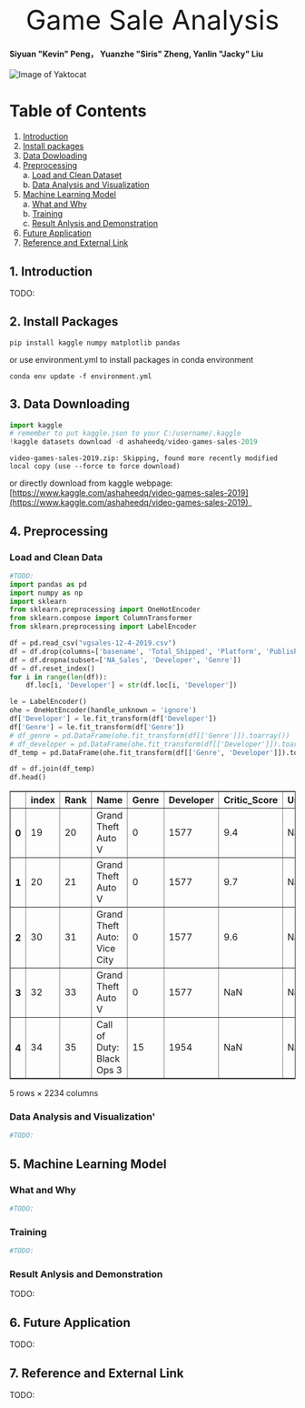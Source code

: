 <div align='center'> <font size='70'>Game Sale Analysis</font> </div>

#### Siyuan "Kevin" Peng， Yuanzhe "Siris" Zheng, Yanlin "Jacky" Liu
![Image of Yaktocat](https://cdn.mos.cms.futurecdn.net/rLh7Dh7EKo8F6zmDtXYp8W.jpg)
# Table of Contents
1. [Introduction](#introduction)
2. [Install packages](#install-pkg)
3. [Data Dowloading](#data-download)
4. [Preprocessing](#preprocessing)<br>
    a. [Load and Clean Dataset](#load-and-clean)<br>
    b. [Data Analysis and Visualization](#data-ana-vis)
5. [Machine Learning Model](#ml-model)<br>
    a. [What and Why](#what-why)<br>
    b. [Training](#training)<br>
    c. [Result Anlysis and Demonstration](#result-ana-demon)
6. [Future Application](#future-app)
7. [Reference and External Link](#ref-and-extlink)

## 1. Introduction <a name="introduction"></a>
TODO:

## 2. Install Packages <a name="install-pkg"></a>
```
pip install kaggle numpy matplotlib pandas
```
or use environment.yml to install packages in conda environment
```
conda env update -f environment.yml
```
## 3. Data Downloading <a name="data-download"></a>


```python
import kaggle
# remember to put kaggle.json to your C:/username/.kaggle
!kaggle datasets download -d ashaheedq/video-games-sales-2019
```

    video-games-sales-2019.zip: Skipping, found more recently modified local copy (use --force to force download)
    

or directly download from kaggle webpage: [https://www.kaggle.com/ashaheedq/video-games-sales-2019](https://www.kaggle.com/ashaheedq/video-games-sales-2019)_
## 4. Preprocessing <a name="preprocessing"></a>
### Load and Clean Data <a name="load-and-clean"></a>


```python
#TODO:
import pandas as pd
import numpy as np
import sklearn
from sklearn.preprocessing import OneHotEncoder
from sklearn.compose import ColumnTransformer
from sklearn.preprocessing import LabelEncoder

df = pd.read_csv("vgsales-12-4-2019.csv")
df = df.drop(columns=['basename', 'Total_Shipped', 'Platform', 'Publisher', 'VGChartz_Score', 'Last_Update', 'url', 'status', 'Vgchartzscore', 'img_url', 'ESRB_Rating'])
df = df.dropna(subset=['NA_Sales', 'Developer', 'Genre'])
df = df.reset_index()
for i in range(len(df)):
    df.loc[i, 'Developer'] = str(df.loc[i, 'Developer'])

le = LabelEncoder()
ohe = OneHotEncoder(handle_unknown = 'ignore')
df['Developer'] = le.fit_transform(df['Developer'])
df['Genre'] = le.fit_transform(df['Genre'])
# df_genre = pd.DataFrame(ohe.fit_transform(df[['Genre']]).toarray())
# df_developer = pd.DataFrame(ohe.fit_transform(df[['Developer']]).toarray())
df_temp = pd.DataFrame(ohe.fit_transform(df[['Genre', 'Developer']]).toarray())
```


```python
df = df.join(df_temp)
df.head()
```




<div>
<style scoped>
    .dataframe tbody tr th:only-of-type {
        vertical-align: middle;
    }

    .dataframe tbody tr th {
        vertical-align: top;
    }

    .dataframe thead th {
        text-align: right;
    }
</style>
<table border="1" class="dataframe">
  <thead>
    <tr style="text-align: right;">
      <th></th>
      <th>index</th>
      <th>Rank</th>
      <th>Name</th>
      <th>Genre</th>
      <th>Developer</th>
      <th>Critic_Score</th>
      <th>User_Score</th>
      <th>Global_Sales</th>
      <th>NA_Sales</th>
      <th>PAL_Sales</th>
      <th>...</th>
      <th>2211</th>
      <th>2212</th>
      <th>2213</th>
      <th>2214</th>
      <th>2215</th>
      <th>2216</th>
      <th>2217</th>
      <th>2218</th>
      <th>2219</th>
      <th>2220</th>
    </tr>
  </thead>
  <tbody>
    <tr>
      <th>0</th>
      <td>19</td>
      <td>20</td>
      <td>Grand Theft Auto V</td>
      <td>0</td>
      <td>1577</td>
      <td>9.4</td>
      <td>NaN</td>
      <td>20.32</td>
      <td>6.37</td>
      <td>9.85</td>
      <td>...</td>
      <td>0.0</td>
      <td>0.0</td>
      <td>0.0</td>
      <td>0.0</td>
      <td>0.0</td>
      <td>0.0</td>
      <td>0.0</td>
      <td>0.0</td>
      <td>0.0</td>
      <td>0.0</td>
    </tr>
    <tr>
      <th>1</th>
      <td>20</td>
      <td>21</td>
      <td>Grand Theft Auto V</td>
      <td>0</td>
      <td>1577</td>
      <td>9.7</td>
      <td>NaN</td>
      <td>19.39</td>
      <td>6.06</td>
      <td>9.71</td>
      <td>...</td>
      <td>0.0</td>
      <td>0.0</td>
      <td>0.0</td>
      <td>0.0</td>
      <td>0.0</td>
      <td>0.0</td>
      <td>0.0</td>
      <td>0.0</td>
      <td>0.0</td>
      <td>0.0</td>
    </tr>
    <tr>
      <th>2</th>
      <td>30</td>
      <td>31</td>
      <td>Grand Theft Auto: Vice City</td>
      <td>0</td>
      <td>1577</td>
      <td>9.6</td>
      <td>NaN</td>
      <td>16.15</td>
      <td>8.41</td>
      <td>5.49</td>
      <td>...</td>
      <td>0.0</td>
      <td>0.0</td>
      <td>0.0</td>
      <td>0.0</td>
      <td>0.0</td>
      <td>0.0</td>
      <td>0.0</td>
      <td>0.0</td>
      <td>0.0</td>
      <td>0.0</td>
    </tr>
    <tr>
      <th>3</th>
      <td>32</td>
      <td>33</td>
      <td>Grand Theft Auto V</td>
      <td>0</td>
      <td>1577</td>
      <td>NaN</td>
      <td>NaN</td>
      <td>15.86</td>
      <td>9.06</td>
      <td>5.33</td>
      <td>...</td>
      <td>0.0</td>
      <td>0.0</td>
      <td>0.0</td>
      <td>0.0</td>
      <td>0.0</td>
      <td>0.0</td>
      <td>0.0</td>
      <td>0.0</td>
      <td>0.0</td>
      <td>0.0</td>
    </tr>
    <tr>
      <th>4</th>
      <td>34</td>
      <td>35</td>
      <td>Call of Duty: Black Ops 3</td>
      <td>15</td>
      <td>1954</td>
      <td>NaN</td>
      <td>NaN</td>
      <td>15.09</td>
      <td>6.18</td>
      <td>6.05</td>
      <td>...</td>
      <td>0.0</td>
      <td>0.0</td>
      <td>0.0</td>
      <td>0.0</td>
      <td>0.0</td>
      <td>0.0</td>
      <td>0.0</td>
      <td>0.0</td>
      <td>0.0</td>
      <td>0.0</td>
    </tr>
  </tbody>
</table>
<p>5 rows × 2234 columns</p>
</div>



### Data Analysis and Visualization' <a name="data-ana-vis"></a>


```python
#TODO:
```

## 5. Machine Learning Model <a name="ml-model"></a>
### What and Why <a name="what-why"></a>


```python
#TODO:
```

### Training <a name="training"></a>


```python
#TODO:
```

### Result Anlysis and Demonstration <a name="result-ana-demon"></a>
TODO:
## 6. Future Application <a name="future-app"></a>
TODO:
## 7. Reference and External Link <a name="ref-and-extlink"></a>
TODO:
